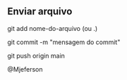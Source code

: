 <h2>Enviar arquivo</h2>

git add nome-do-arquivo (ou .)

git commit -m "mensagem do commit"

git push origin main


@Mjeferson
